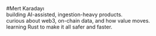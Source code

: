 #Mert Karadayı  
building AI-assisted, ingestion-heavy products.  
curious about web3, on-chain data, and how value moves.  
learning Rust to make it all safer and faster.  
